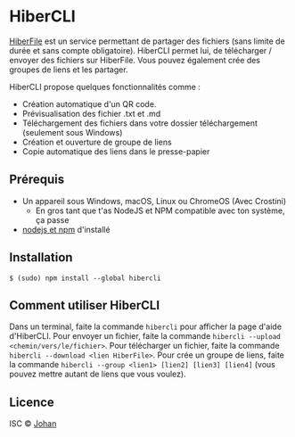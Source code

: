 # HiberCLI

[HiberFile](https://hiberfile.com) est un service permettant de partager des fichiers (sans limite de durée et sans compte obligatoire). HiberCLI permet lui, de télécharger / envoyer des fichiers sur HiberFile. Vous pouvez également crée des groupes de liens et les partager.

HiberCLI propose quelques fonctionnalités comme :

* Création automatique d'un QR code.
* Prévisualisation des fichier .txt et .md
* Téléchargement des fichiers dans votre dossier téléchargement (seulement sous Windows)
* Création et ouverture de groupe de liens
* Copie automatique des liens dans le presse-papier


## Prérequis

* Un appareil sous Windows, macOS, Linux ou ChromeOS (Avec Crostini)
	* En gros tant que t'as NodeJS et NPM compatible avec ton système, ça passe
* [nodejs et npm](https://nodejs.org) d'installé


## Installation

```
$ (sudo) npm install --global hibercli
```


## Comment utiliser HiberCLI

Dans un terminal, faite la commande `hibercli` pour afficher la page d'aide d'HiberCLI. Pour envoyer un fichier, faite la commande `hibercli --upload <chemin/vers/le/fichier>`. Pour télécharger un fichier, faite la commande `hibercli --download <lien HiberFile>`. Pour crée un groupe de liens, faite la commande `hibercli --group <lien1> [lien2] [lien3] [lien4]` (vous pouvez mettre autant de liens que vous voulez).


## Licence

ISC © [Johan](https://johanstickman.com)

